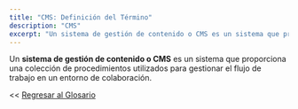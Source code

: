 ```yaml
---
title: "CMS: Definición del Término"
description: "CMS"
excerpt: "Un sistema de gestión de contenido o CMS es un sistema que proporciona una colección de procedimientos utilizados para gestionar el flujo de trabajo en un entorno de colaboración."
---
```


Un **sistema de gestión de contenido o CMS** es un sistema que proporciona una colección de procedimientos utilizados para gestionar el flujo de trabajo en un entorno de colaboración.

<< [Regresar al Glosario](/glosario/ "Regresar a la Página Principal del Glosario")